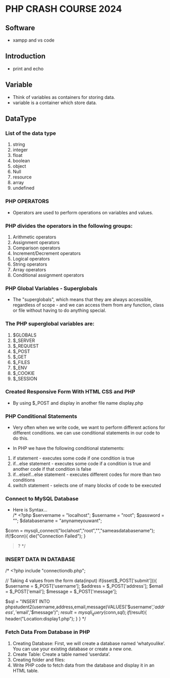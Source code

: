 # PHP CRASH COURSE 2024

## Software

- xampp and vs code

## Introduction

- print and echo

## Variable

- Think of variables as containers for storing data.
- variable is a container which store data.

## DataType

### List of the data type

1. string
2. integer
3. float
4. boolean
5. object
6. Null
7. resource
8. array
9. undefined

### PHP OPERATORS

- Operators are used to perform operations on variables and values.

### PHP divides the operators in the following groups:

1. Arithmetic operators
2. Assignment operators
3. Comparison operators
4. Increment/Decrement operators
5. Logical operators
6. String operators
7. Array operators
8. Conditional assignment operators

### PHP Global Variables - Superglobals
- The "superglobals", which means that they are always accessible, regardless of scope - and we can access them from any function, class or file without having to do anything special.

### The PHP superglobal variables are:
1. $GLOBALS
2. $_SERVER
3. $_REQUEST
4. $_POST
5. $_GET
6. $_FILES
7. $_ENV
8. $_COOKIE
9. $_SESSION

### Created Responsive Form With HTML CSS and PHP
- By using $_POST and display in another file name display.php

### PHP Conditional Statements
- Very often when we write code, we want to perform different actions for different conditions. we can use conditional statements in our code to do this.

- In PHP we have the following conditional statements:

1. if statement - executes some code if one condition is true
2. if...else statement - executes some code if a condition is true and another code if that condition is false
3. if...elseif...else statement - executes different codes for more than two conditions
4. switch statement - selects one of many blocks of code to be executed

### Connect to MySQL Database
- Here is Syntax...
  <br/>
/* <?php
 $servername = "localhost";
 $username = "root";
 $password = "";
 $databasename = "anynameyouwant";

 $conn = mysqli_connect("loclahost","root","","sameasdatabasename");
 if(!$conn){
 die("Connection Failed");
 }
 
>?
*/

### INSERT DATA IN DATABASE
 /* <?php
include "connectiondb.php";

// Taking  4 values from the form data(input)
if(isset($_POST['submit'])){
    $username = $_POST['username'];
    $address = $_POST['address'];
    $email = $_POST['email'];
    $message = $_POST['message'];

$sql = "INSERT INTO phpstudent2(username,address,email,message)VALUES('$username','$address','$email','$message')";
$result=mysqli_query($conn,$sql);
if($result){
    header("Location:display1.php");
}
}
*/

### Fetch Data From Database in PHP
1. Creating Database: First, we will create a database named ‘whatyoulike’. You can use your existing database or create a new one.
2. Create Table: Create a table named ‘userdata’.
3. Creating folder and files:
4. Write PHP code to fetch data from the database and display it in an HTML table. 
